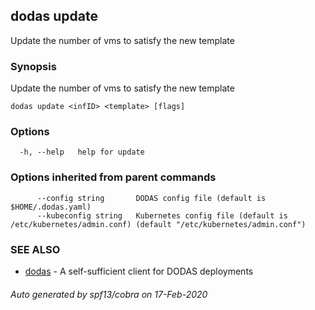 ## dodas update

Update the number of vms to satisfy the new template

### Synopsis

Update the number of vms to satisfy the new template

```
dodas update <infID> <template> [flags]
```

### Options

```
  -h, --help   help for update
```

### Options inherited from parent commands

```
      --config string       DODAS config file (default is $HOME/.dodas.yaml)
      --kubeconfig string   Kubernetes config file (default is /etc/kubernetes/admin.conf) (default "/etc/kubernetes/admin.conf")
```

### SEE ALSO

* [dodas](dodas.md)	 - A self-sufficient client for DODAS deployments

###### Auto generated by spf13/cobra on 17-Feb-2020
